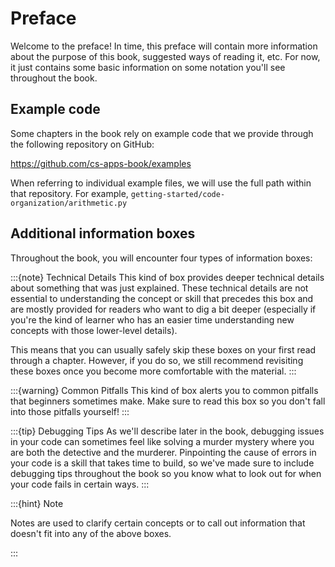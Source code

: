 <!-- .. raw:: latex

    \frontmatter
    \let\partBackup\part
    \let\chapterBackup\chapter
    \let\sectionBackup\section
    \let\part\chapter
    \let\chapter\section
    \let\section\subsection -->

# Preface

Welcome to the preface! In time, this preface will contain more information
about the purpose of this book, suggested ways of reading it, etc. For now,
it just contains some basic information on some notation you'll see throughout
the book.

## Example code

Some chapters in the book rely on example code that we provide through the
following repository on GitHub:

https://github.com/cs-apps-book/examples

When referring to individual example files, we will use the full path
within that repository. For example, ``getting-started/code-organization/arithmetic.py``

## Additional information boxes


Throughout the book, you will encounter four types of information boxes:

:::{note} Technical Details
This kind of box provides deeper technical details about something
that was just explained. These technical details are not essential to
understanding the concept or skill that precedes this box and are
mostly provided for readers who want to dig a bit deeper (especially if you're 
the kind of learner who has an easier time understanding new
concepts with those lower-level details).

This means that you can usually safely skip these boxes on your first
read through a chapter. However, if you do so, we still recommend
revisiting these boxes once you become more comfortable with the material.
:::

:::{warning} Common Pitfalls
This kind of box alerts you to common pitfalls that beginners sometimes
make. Make sure to read this box so you don't fall into those pitfalls yourself!
:::

:::{tip} Debugging Tips
As we'll describe later in the book, debugging issues in your code can sometimes
feel like solving a murder mystery where you are both the detective and the murderer.
Pinpointing the cause of errors in your code is a skill that takes time to
build, so we've made sure to include debugging tips throughout the book so
you know what to look out for when your code fails in certain ways.
:::

:::{hint} Note

   Notes are used to clarify certain concepts or to call out information that doesn't
   fit into any of the above boxes.

:::

<!-- ## Special sections

Sometimes, entire sections of the book will revolve around the kind of technical
details we would include in a Technical Details box (as described above). Look out for sections with the gears icon like this:



When you see a section like this, remember that you can safely skip it
if you want to, but may want to revisit it later on. -->

